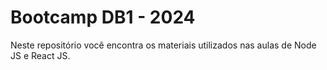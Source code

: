 # Bootcamp DB1 - 2024

Neste repositório você encontra os materiais utilizados nas aulas de Node JS e React JS.

